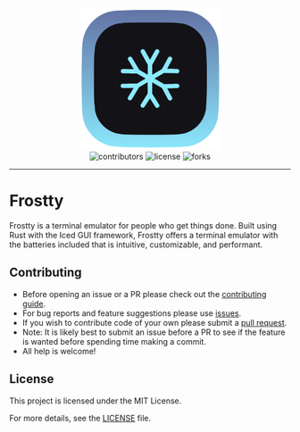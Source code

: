 <p align="center">
  <img width="256" height=auto src="https://github.com/BanceDev/frostty/blob/main/logo.png">
  <br/>
  <img src="https://img.shields.io/github/contributors/bancedev/frostty" alt="contributors">
  <img src="https://img.shields.io/github/license/bancedev/frostty" alt="license">
  <img src="https://img.shields.io/github/forks/bancedev/frostty" alt="forks">
</p>

---

# Frostty

Frostty is a terminal emulator for people who get things done. Built using Rust with the Iced GUI framework, Frostty offers a terminal emulator with the batteries included that is intuitive, customizable, and performant.


## Contributing

- Before opening an issue or a PR please check out the [contributing guide](https://github.com/BanceDev/frostty/blob/main/CONTRIBUTING.md).
- For bug reports and feature suggestions please use [issues](https://github.com/BanceDev/frostty/issues).
- If you wish to contribute code of your own please submit a [pull request](https://github.com/BanceDev/frostty/pulls).
- Note: It is likely best to submit an issue before a PR to see if the feature is wanted before spending time making a commit.
- All help is welcome!

## License

This project is licensed under the MIT License.

For more details, see the [LICENSE](./LICENSE) file.
